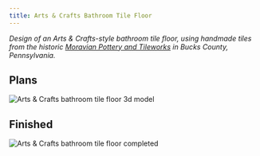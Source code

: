 ```yaml
---
title: Arts & Crafts Bathroom Tile Floor
---
```


_Design of an Arts & Crafts-style bathroom tile floor, using handmade tiles from the historic [Moravian Pottery and Tileworks](https://www.thetileworks.org/) in Bucks County, Pennsylvania._

## Plans

![Arts & Crafts bathroom tile floor 3d model](../assets/arts-and-crafts-bathroom-tile-floor/bathroom-tile-floor-expected.jpg)

## Finished

![Arts & Crafts bathroom tile floor completed](../assets/arts-and-crafts-bathroom-tile-floor/bathroom-tile-floor-actual.jpg)
